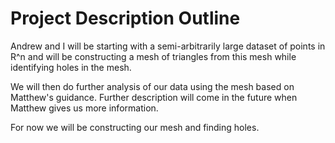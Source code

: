 # Project Description Outline

Andrew and I will be starting with a semi-arbitrarily large dataset of points in R^n and
will be constructing a mesh of triangles from this mesh while identifying holes in the mesh.

We will then do further analysis of our data using the mesh based on Matthew's guidance. Further
description will come in the future when Matthew gives us more information.

For now we will be constructing our mesh and finding holes.

